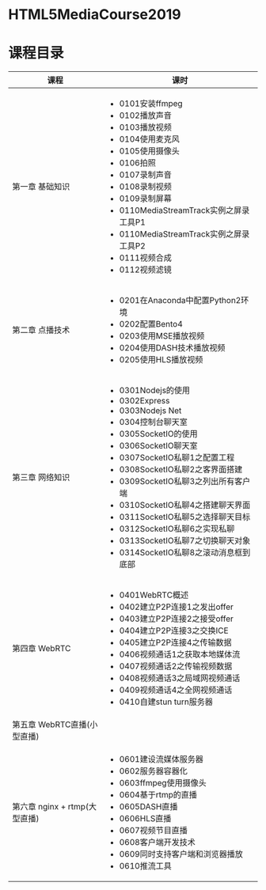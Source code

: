 # HTML5MediaCourse2019 

# 课程目录 

| 课程 | 课时 |
| --- | --- |
| 第一章 基础知识 | <ul><li>0101安装ffmpeg</li><li>0102播放声音</li><li>0103播放视频</li><li>0104使用麦克风</li><li>0105使用摄像头</li><li>0106拍照</li><li>0107录制声音</li><li>0108录制视频</li><li>0109录制屏幕</li><li>0110MediaStreamTrack实例之屏录工具P1</li><li>0110MediaStreamTrack实例之屏录工具P2</li><li>0111视频合成</li><li>0112视频滤镜</li></ul> |
| 第二章 点播技术 | <ul><li>0201在Anaconda中配置Python2环境</li><li>0202配置Bento4</li><li>0203使用MSE播放视频</li><li>0204使用DASH技术播放视频</li><li>0205使用HLS播放视频</li></ul> |
| 第三章 网络知识 | <ul><li>0301Nodejs的使用</li><li>0302Express</li><li>0303Nodejs Net</li><li>0304控制台聊天室</li><li>0305SocketIO的使用</li><li>0306SocketIO聊天室</li><li>0307SocketIO私聊1之配置工程</li><li>0308SocketIO私聊2之客界面搭建</li><li>0309SocketIO私聊3之列出所有客户端</li><li>0310SocketIO私聊4之搭建聊天界面</li><li>0311SocketIO私聊5之选择聊天目标</li><li>0312SocketIO私聊6之实现私聊</li><li>0313SocketIO私聊7之切换聊天对象</li><li>0314SocketIO私聊8之滚动消息框到底部</li></ul> |
| 第四章 WebRTC | <ul><li>0401WebRTC概述</li><li>0402建立P2P连接1之发出offer</li><li>0403建立P2P连接2之接受offer</li><li>0404建立P2P连接3之交换ICE</li><li>0405建立P2P连接4之传输数据</li><li>0406视频通话1之获取本地媒体流</li><li>0407视频通话2之传输视频数据</li><li>0408视频通话3之局域网视频通话</li><li>0409视频通话4之全网视频通话</li><li>0410自建stun turn服务器</li></ul> |
| 第五章 WebRTC直播(小型直播) |  |
| 第六章 nginx + rtmp(大型直播) | <ul><li>0601建设流媒体服务器</li><li>0602服务器容器化</li><li>0603ffmpeg使用摄像头</li><li>0604基于rtmp的直播</li><li>0605DASH直播</li><li>0606HLS直播</li><li>0607视频节目直播</li><li>0608客户端开发技术</li><li>0609同时支持客户端和浏览器播放</li><li>0610推流工具</li></ul> |


